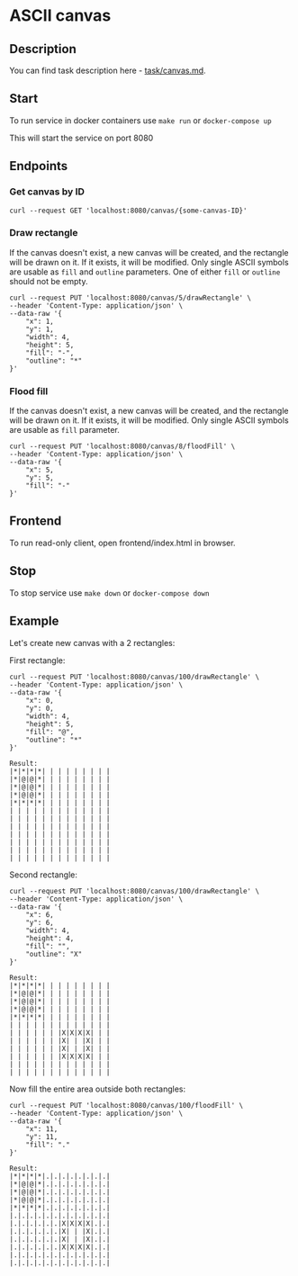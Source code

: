 # ASCII canvas

## Description
You can find task description here - [task/canvas.md](task/canvas.md).

## Start
To run service in docker containers use `make run` or `docker-compose up`

This will start the service on port 8080

## Endpoints

### Get canvas by ID
`curl --request GET 'localhost:8080/canvas/{some-canvas-ID}'`

### Draw rectangle
If the canvas doesn't exist, a new canvas will be created, and the rectangle will be drawn on it.
If it exists, it will be modified. Only single ASCII symbols are usable as `fill` and `outline` parameters. 
One of either `fill` or `outline` should not be empty.
```shell
curl --request PUT 'localhost:8080/canvas/5/drawRectangle' \
--header 'Content-Type: application/json' \
--data-raw '{
    "x": 1,
    "y": 1,
    "width": 4,
    "height": 5,
    "fill": "-",
    "outline": "*"
}'
```

### Flood fill
If the canvas doesn't exist, a new canvas will be created, and the rectangle will be drawn on it.
If it exists, it will be modified. Only single ASCII symbols are usable as `fill` parameter.
```shell
curl --request PUT 'localhost:8080/canvas/8/floodFill' \
--header 'Content-Type: application/json' \
--data-raw '{
    "x": 5,
    "y": 5,
    "fill": "-"
}'
```

## Frontend
To run read-only client, open frontend/index.html in browser.

## Stop
To stop service use `make down` or `docker-compose down`

## Example
Let's create new canvas with a 2 rectangles:

First rectangle:
```shell
curl --request PUT 'localhost:8080/canvas/100/drawRectangle' \
--header 'Content-Type: application/json' \
--data-raw '{
    "x": 0,
    "y": 0,
    "width": 4,
    "height": 5,
    "fill": "@",
    "outline": "*"
}'

Result:
|*|*|*|*| | | | | | | | |
|*|@|@|*| | | | | | | | |
|*|@|@|*| | | | | | | | |
|*|@|@|*| | | | | | | | |
|*|*|*|*| | | | | | | | |
| | | | | | | | | | | | |
| | | | | | | | | | | | |
| | | | | | | | | | | | |
| | | | | | | | | | | | |
| | | | | | | | | | | | |
| | | | | | | | | | | | |
| | | | | | | | | | | | |
```

Second rectangle:
```shell
curl --request PUT 'localhost:8080/canvas/100/drawRectangle' \
--header 'Content-Type: application/json' \
--data-raw '{
    "x": 6,
    "y": 6,
    "width": 4,
    "height": 4,
    "fill": "",
    "outline": "X"
}'

Result:
|*|*|*|*| | | | | | | | |
|*|@|@|*| | | | | | | | |
|*|@|@|*| | | | | | | | |
|*|@|@|*| | | | | | | | |
|*|*|*|*| | | | | | | | |
| | | | | | | | | | | | |
| | | | | | |X|X|X|X| | |
| | | | | | |X| | |X| | |
| | | | | | |X| | |X| | |
| | | | | | |X|X|X|X| | |
| | | | | | | | | | | | |
| | | | | | | | | | | | |
```

Now fill the entire area outside both rectangles:
```shell
curl --request PUT 'localhost:8080/canvas/100/floodFill' \
--header 'Content-Type: application/json' \
--data-raw '{
    "x": 11,
    "y": 11,
    "fill": "."
}'

Result:
|*|*|*|*|.|.|.|.|.|.|.|.|
|*|@|@|*|.|.|.|.|.|.|.|.|
|*|@|@|*|.|.|.|.|.|.|.|.|
|*|@|@|*|.|.|.|.|.|.|.|.|
|*|*|*|*|.|.|.|.|.|.|.|.|
|.|.|.|.|.|.|.|.|.|.|.|.|
|.|.|.|.|.|.|X|X|X|X|.|.|
|.|.|.|.|.|.|X| | |X|.|.|
|.|.|.|.|.|.|X| | |X|.|.|
|.|.|.|.|.|.|X|X|X|X|.|.|
|.|.|.|.|.|.|.|.|.|.|.|.|
|.|.|.|.|.|.|.|.|.|.|.|.|
```